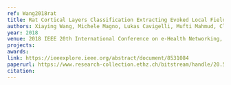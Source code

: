 ```yaml
---
ref: Wang2018rat
title: Rat Cortical Layers Classification Extracting Evoked Local Field Potential Images with Implanted Multi-Electrode Sensor
authors: Xiaying Wang, Michele Magno, Lukas Cavigelli, Mufti Mahmud, Claudia Cecchetto, Stefano Vassanelli, Luca Benini
year: 2018
venue: 2018 IEEE 20th International Conference on e-Health Networking, Applications and Services (Healthcom)
projects:
awards:
link: https://ieeexplore.ieee.org/abstract/document/8531084
paperurl: https://www.research-collection.ethz.ch/bitstream/handle/20.500.11850/337441/WangX_Healthcom2018_cameraReady.pdf?sequence=1&isAllowed=y
citation: 
---
```

